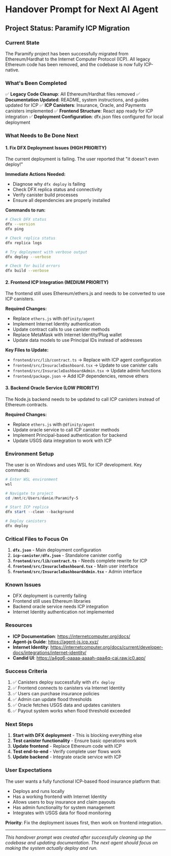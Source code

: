 # Handover Prompt for Next AI Agent

## Project Status: Paramify ICP Migration

### Current State
The Paramify project has been successfully migrated from Ethereum/Hardhat to the Internet Computer Protocol (ICP). All legacy Ethereum code has been removed, and the codebase is now fully ICP-native.

### What's Been Completed
✅ **Legacy Code Cleanup**: All Ethereum/Hardhat files removed
✅ **Documentation Updated**: README, system instructions, and guides updated for ICP
✅ **ICP Canisters**: Insurance, Oracle, and Payments canisters implemented
✅ **Frontend Structure**: React app ready for ICP integration
✅ **Deployment Configuration**: dfx.json files configured for local deployment

### What Needs to Be Done Next

#### 1. Fix DFX Deployment Issues (HIGH PRIORITY)
The current deployment is failing. The user reported that "it doesn't even deploy!" 

**Immediate Actions Needed:**
- Diagnose why `dfx deploy` is failing
- Check DFX replica status and connectivity
- Verify canister build processes
- Ensure all dependencies are properly installed

**Commands to run:**
```bash
# Check DFX status
dfx --version
dfx ping

# Check replica status
dfx replica logs

# Try deployment with verbose output
dfx deploy --verbose

# Check for build errors
dfx build --verbose
```

#### 2. Frontend ICP Integration (MEDIUM PRIORITY)
The frontend still uses Ethereum/ethers.js and needs to be converted to use ICP canisters.

**Required Changes:**
- Replace `ethers.js` with `@dfinity/agent`
- Implement Internet Identity authentication
- Update contract calls to use canister methods
- Replace MetaMask with Internet Identity/Plug wallet
- Update data models to use Principal IDs instead of addresses

**Key Files to Update:**
- `frontend/src/lib/contract.ts` → Replace with ICP agent configuration
- `frontend/src/InsuracleDashboard.tsx` → Update to use canister calls
- `frontend/src/InsuracleDashboardAdmin.tsx` → Update admin functions
- `frontend/package.json` → Add ICP dependencies, remove ethers

#### 3. Backend Oracle Service (LOW PRIORITY)
The Node.js backend needs to be updated to call ICP canisters instead of Ethereum contracts.

**Required Changes:**
- Replace `ethers.js` with `@dfinity/agent`
- Update oracle service to call ICP canister methods
- Implement Principal-based authentication for backend
- Update USGS data integration to work with ICP

### Environment Setup
The user is on Windows and uses WSL for ICP development. Key commands:

```powershell
# Enter WSL environment
wsl

# Navigate to project
cd /mnt/c/Users/danie/Paramify-5

# Start ICP replica
dfx start --clean --background

# Deploy canisters
dfx deploy
```

### Critical Files to Focus On
1. **`dfx.json`** - Main deployment configuration
2. **`icp-canister/dfx.json`** - Standalone canister config
3. **`frontend/src/lib/contract.ts`** - Needs complete rewrite for ICP
4. **`frontend/src/InsuracleDashboard.tsx`** - Main user interface
5. **`frontend/src/InsuracleDashboardAdmin.tsx`** - Admin interface

### Known Issues
- DFX deployment is currently failing
- Frontend still uses Ethereum libraries
- Backend oracle service needs ICP integration
- Internet Identity authentication not implemented

### Resources
- **ICP Documentation**: https://internetcomputer.org/docs/
- **Agent-js Guide**: https://agent-js.icp.xyz/
- **Internet Identity**: https://internetcomputer.org/docs/current/developer-docs/integrations/internet-identity/
- **Candid UI**: https://a4gq6-oaaaa-aaaah-qaa4q-cai.raw.ic0.app/

### Success Criteria
1. ✅ Canisters deploy successfully with `dfx deploy`
2. ✅ Frontend connects to canisters via Internet Identity
3. ✅ Users can purchase insurance policies
4. ✅ Admin can update flood thresholds
5. ✅ Oracle fetches USGS data and updates canisters
6. ✅ Payout system works when flood threshold exceeded

### Next Steps
1. **Start with DFX deployment** - This is blocking everything else
2. **Test canister functionality** - Ensure basic operations work
3. **Update frontend** - Replace Ethereum code with ICP
4. **Test end-to-end** - Verify complete user flows work
5. **Update backend** - Integrate oracle service with ICP

### User Expectations
The user wants a fully functional ICP-based flood insurance platform that:
- Deploys and runs locally
- Has a working frontend with Internet Identity
- Allows users to buy insurance and claim payouts
- Has admin functionality for system management
- Integrates with USGS data for flood monitoring

**Priority**: Fix the deployment issues first, then work on frontend integration.

---

*This handover prompt was created after successfully cleaning up the codebase and updating documentation. The next agent should focus on making the system actually deploy and run.*
